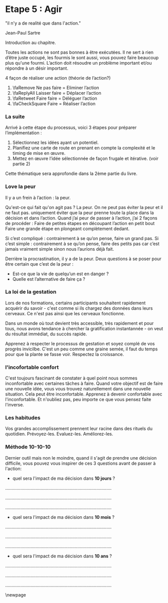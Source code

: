 # Etape 5 : Agir

"il n'y a de realité que dans l'action."

Jean-Paul Sartre




Introduction au chapitre.


Toutes les actions ne sont pas bonnes à être exécutées. Il ne sert à rien d’être juste occupé, les fourmis le sont aussi, vous pouvez faire beaucoup plus qu'une fourmi. L’action doit résoudre un problème important et/ou répondre à un désir important.

4 façon de réaliser une action (théorie de l’action?)
 
1. \faRemove Ne pas faire = Eliminer l’action
2. \faReplyAll Laisser faire = Déplacer l’action
3. \faRetweet Faire faire = Déléguer l’action
4. \faCheckSquare Faire = Réaliser l’action

### La suite 
Arrivé à cette étape du processus, voici 3 étapes pour préparer l’implémentation :
1) Sélectionnez les idées ayant un potentiel. 2) Planifiez une carte de route en prenant en compte la complexité et le timing de mise en œuvre. 3) Mettez en œuvre l’idée sélectionnée de façon frugale et itérative. (voir partie 2) 

Cette thématique sera approfondie dans la 2ème partie du livre.### Love la peur Il y a un frein à l’action : la peur.
 
Qu'est-ce qui fait qu'on agit pas ? La peur. On ne peut pas éviter la peur et il ne faut pas. uniquement éviter que la peur prenne toute la place dans la décision et dans l’action. Quand j’ai peur de passer à l’action, j’ai 2 façons de procéder : 
Faire de petites étapes en découpant l’action en petit bout
Faire une grande étape en plongeant complètement dedant. 

Si c’est compliqué : contrairement à se qu’on pense, faire un grand pas. 
Si c’est simple : contrairement à se qu’on pense, faire des petits pas car c’est jamais vraiment simple sinon nous l’aurions déjà fait.  

Derrière la procrastination, il y a de la peur. Deux questions à se poser pour être certain que c’est de la peur : 

- Est-ce que la vie de quelqu’un est en danger ? 
- Quelle est l’alternative de faire ça ? 

### La loi de la gestation 

Lors de nos formations, certains participants souhaitent rapidement acquérir du savoir - c'est comme si ils chargez des données dans leurs cerveaux. Ce n'est pas ainsi que les cerveaux fonctionne. 

Dans un monde où tout devient très accessible, très rapidement et pour tous, nous avons tendance à chercher la gratification instantannée - on veut du résultat immédiat, du succès rapide. 

Apprenez à respecter le processus de gestation et soyez complé de vos progrès invicilbe. C'est un peu comme une graine semée, il faut du temps pour que la plante se fasse voir. Respectez la croissance.

### l'incofortable confort

C'est toujours fascinant de constater à quel point nous sommes inconfortable avec certaines tâches à faire. Quand votre objectif est de faire une nouvelle idée, vous vous trouvez naturellement dans une nouvelle situation. Cela peut être inconfortable. Apprenez à devenir confortable avec l'inconfortable. Et n'oubliez pas, peu importe ce que vous pensez faite l'inverse. 

### Les habitudes 

Vos grandes accomplissement prennent leur racine dans des rituels du quotidien. Prévoyez-les. Evaluez-les. Améliorez-les. 

### Méthode 10-10-10

Dernier outil mais non le moindre, quand il s'agit de prendre une décision difficile, vous pouvez vous inspirer de ces 3 questions avant de passer à l'action: 

- quel sera l'impact de ma décision dans **10 jours** ? 

....................................................................................

....................................................................................

....................................................................................


- quel sera l'impact de ma décision dans **10 mois** ? 

....................................................................................

....................................................................................

....................................................................................


- quel sera l'impact de ma décision dans **10 ans** ? 

....................................................................................

....................................................................................

....................................................................................



\newpage
